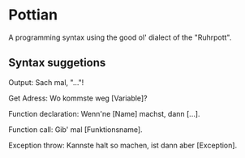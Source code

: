 # Pottian
A programming syntax using the good ol' dialect of the "Ruhrpott".

## Syntax suggetions

Output: Sach mal, "..."!

Get Adress: Wo kommste weg [Variable]?

Function declaration: Wenn'ne [Name] machst, dann [...].

Function call: Gib' mal [Funktionsname].

Exception throw: Kannste halt so machen, ist dann aber [Exception].



